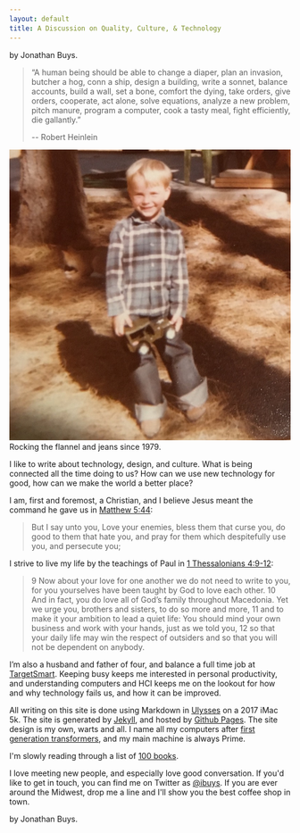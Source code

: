 ```yaml
---
layout: default
title: A Discussion on Quality, Culture, & Technology 
---
```


<p class="smalldate">by Jonathan Buys.</p>

>“A human being should be able to change a diaper, plan an invasion, butcher a hog, conn a ship, design a building, write a sonnet, balance accounts, build a wall, set a bone, comfort the dying, take orders, give orders, cooperate, act alone, solve equations, analyze a new problem, pitch manure, program a computer, cook a tasty meal, fight efficiently, die gallantly.”
> 
> -- Robert Heinlein

<img src="/media/jeans_and_flannel.jpg" />
Rocking the flannel and jeans since 1979.


I like to write about technology, design, and culture. What is being connected all the time doing to us? How can we use new technology for good, how can we make the world a better place? 

I am, first and foremost, a Christian, and I believe Jesus meant the command he gave us in [Matthew 5:44][1]:

> But I say unto you, Love your enemies, bless them that curse you, do good to them that hate you, and pray for them which despitefully use you, and persecute you;

I strive to live my life by the teachings of Paul in [1 Thessalonians 4:9-12][2]:

> 9 Now about your love for one another we do not need to write to you, for you yourselves have been taught by God to love each other. 10 And in fact, you do love all of God’s family throughout Macedonia. Yet we urge you, brothers and sisters, to do so more and more, 11 and to make it your ambition to lead a quiet life: You should mind your own business and work with your hands, just as we told you, 12 so that your daily life may win the respect of outsiders and so that you will not be dependent on anybody.

I’m also a husband and father of four, and balance a full time job at [TargetSmart](http://targetsmart.com/staff/jonathan-buys/). Keeping busy keeps me interested in personal productivity, and understanding computers and HCI keeps me on the lookout for how and why technology fails us, and how it can be improved.  

All writing on this site is done using Markdown in [Ulysses][3] on a 2017 iMac 5k. The site is generated by [Jekyll][4], and hosted by [Github Pages][5]. The site design is my own, warts and all. I name all my computers after [first generation transformers][6], and my main machine is always Prime. 

I'm slowly reading through a list of [100 books][7]. 

I love meeting new people, and especially love good conversation. If you'd like to get in touch, you can find me on Twitter as [@ibuys][8]. If you are ever around the Midwest, drop me a line and I'll show you the best coffee shop in town.

<p class="smalldate">by Jonathan Buys.</p>

[1]: http://biblehub.com/matthew/5-44.htm
[2]: https://www.biblegateway.com/passage/?search=1+Thessalonians+4%3A9-12&version=NIV
[3]: http://ulyssesapp.com
[4]: http://jekyllrb.com
[5]: https://pages.github.com
[6]: https://en.wikipedia.org/wiki/Transformers:_Generation_1
[7]: https://jonathanbuys.net/100books/
[8]: http://twitter.com/ibuys